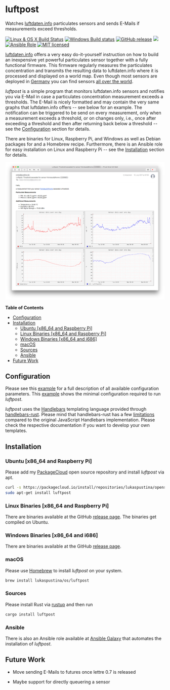# luftpost

Watches [luftdaten.info](http://luftdaten.info) particulates sensors and sends E-Mails if measurements exceed thresholds.

[![Linux & OS X Build Status](https://img.shields.io/travis/lukaspustina/luftpost.svg?label=Linux%20%26%20OS%20X%20Build%20Status)](https://travis-ci.org/lukaspustina/luftpost) [![Windows Build status](https://img.shields.io/appveyor/ci/lukaspustina/luftpost.svg?label=Windows%20Build%20Status)](https://ci.appveyor.com/project/lukaspustina/luftpost/branch/master) [![GitHub release](https://img.shields.io/github/release/lukaspustina/luftpost.svg)](https://github.com/lukaspustina/luftpost/releases) [![](https://img.shields.io/crates/v/luftpost.svg)](https://crates.io/crates/luftpost) [![Ansible Role](https://img.shields.io/badge/ansible--galaxy-luftpost-blue.svg)](https://galaxy.ansible.com/lukaspustina/luftpost/) [![MIT licensed](https://img.shields.io/badge/license-MIT-blue.svg?label=License)](./LICENSE)

[luftdaten.info](http://luftdaten.info) offers a very easy do-it-yourself instruction on how to build an inexpensive yet powerful particulates sensor together with a fully functional firmware. This firmware regularly measures the particulates concentration and transmits the resulting data to luftdaten.info where it is processed and displayed on a world map. Even though most sensors are deployed in [Germany](http://deutschland.maps.luftdaten.info/#6/51.165/10.455) you can find sensors [all over the world](http://deutschland.maps.luftdaten.info/#8/-0.811/36.781).

_luftpost_ is a simple program that monitors luftdaten.info sensors and notifies you via E-Mail in case a particulates concentration measurement exceeds a thresholds. The E-Mail is nicely formatted and may contain the very same graphs that luftdaten.info offers -- see below for an example. The notification can be triggered to be send on every measurement, only when a measurement exceeds a threshold, or on changes only, i.e., once after exceeding a threshold and then after returning back below a threshold -- see the [Configuration](#configuration) section for details.

There are binaries for Linux, Raspberry Pi, and Windows as well as Debian packages for and a Homebrew recipe. Furthermore, there is an Ansible role for easy installation on Linux and Raspberry Pi -- see the [Installation](#Installation) section for details.

<p align="center"><img src="docs/example_email.png"></p>

<!-- START doctoc generated TOC please keep comment here to allow auto update -->
<!-- DON'T EDIT THIS SECTION, INSTEAD RE-RUN doctoc TO UPDATE -->
**Table of Contents**

- [Configuration](#configuration)
- [Installation](#installation)
  - [Ubuntu [x86_64 and Raspberry Pi]](#ubuntu-x86_64-and-raspberry-pi)
  - [Linux Binaries [x86_64 and Raspberry Pi]](#linux-binaries-x86_64-and-raspberry-pi)
  - [Windows Binaries [x86_64 and i686]](#windows-binaries-x86_64-and-i686)
  - [macOS](#macos)
  - [Sources](#sources)
  - [Ansible](#ansible)
- [Future Work](#future-work)

<!-- END doctoc generated TOC please keep comment here to allow auto update -->

## Configuration

Please see this [example](tests/luftpost.example.conf) for a full description of all available configuration parameters. This [example](test/luftpost-minimal.example.conf) shows the minimal configuration required to run _luftpost_.

_luftpost_ uses the [Handlebars](https://handlebarsjs.com) templating language provided through [handlebars-rust](https://github.com/sunng87/handlebars-rust). Please mind that handlebars-rust has a few [limitations](https://github.com/sunng87/handlebars-rust#limitations) compared to the original JavaScript Handlebars implementation. Please check the respective documentation if you want to develop your own templates.

## Installation

### Ubuntu [x86_64 and Raspberry Pi]

Please add my [PackageCloud](https://packagecloud.io/lukaspustina/opensource) open source repository and install _luftpost_ via apt.

```bash
curl -s https://packagecloud.io/install/repositories/lukaspustina/opensource/script.deb.sh | sudo bash
sudo apt-get install luftpost
```

### Linux Binaries [x86_64 and Raspberry Pi]

There are binaries available at the GitHub [release page](https://github.com/lukaspustina/luftpost/releases). The binaries get compiled on Ubuntu.

### Windows Binaries [x86_64 and i686]

There are binaries available at the GitHub [release page](https://github.com/lukaspustina/luftpost/releases).

### macOS

Please use [Homebrew](https://brew.sh) to install _luftpost_ on your system.

```bash
brew install lukaspustina/os/luftpost
```

### Sources

Please install Rust via [rustup](https://www.rustup.rs) and then run

```bash
cargo install luftpost
```

### Ansible

There is also an Ansible role available at [Ansible Galaxy](https://galaxy.ansible.com/lukaspustina/luftpost/) that automates the installation of _luftpost_.


## Future Work

  * Move sending E-Mails to futures once lettre 0.7 is released

  * Maybe support for directly queuering a sensor

